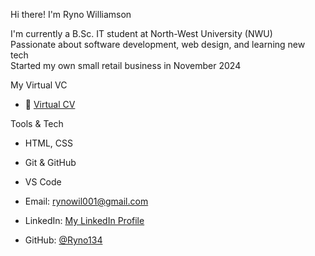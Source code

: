  Hi there! I'm Ryno Williamson

 I'm currently a B.Sc. IT student at North-West University (NWU)  
 Passionate about software development, web design, and learning new tech  
 Started my own small retail business in November 2024

My Virtual VC
- 💼 [Virtual CV ](http://127.0.0.1:5500/Index.html)

 Tools & Tech 
- HTML, CSS
- Git & GitHub
- VS Code

- Email: rynowil001@gmail.com  
- LinkedIn: [My LinkedIn Profile](https://www.linkedin.com/in/ryno-williamson-4a390b375/)  
- GitHub: [@Ryno134](https://github.com/yourusername)

